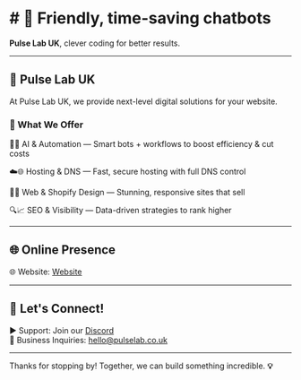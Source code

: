 # # 👋 Friendly, time-saving chatbots 

**Pulse Lab UK**, clever coding for better results.

---

## 🚀 Pulse Lab UK

At Pulse Lab UK, we provide next-level digital solutions for your website. 

### 💼 What We Offer

🤖🔧 AI & Automation — Smart bots + workflows to boost efficiency & cut costs

☁️🌐 Hosting & DNS — Fast, secure hosting with full DNS control

🎨🛒 Web & Shopify Design — Stunning, responsive sites that sell

🔍📈 SEO & Visibility — Data-driven strategies to rank higher



---

## 🌐 Online Presence

🌐 Website: [Website](https://pulselab.co.uk)  

---

## 📢 Let's Connect!

▶ Support: Join our [Discord](https://discord.gg/J9kVfvAYeH)  
📧 Business Inquiries: [hello@pulselab.co.uk](mailto:hello@pulseitinnovate.uk)  

---

Thanks for stopping by! Together, we can build something incredible. **💡**
